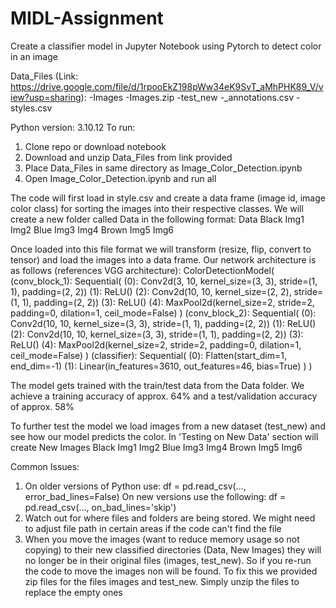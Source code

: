 # MIDL-Assignment
Create a classifier model in Jupyter Notebook using Pytorch to detect color in an image

Data_Files (Link: https://drive.google.com/file/d/1rpooEkZ198pWw34eK9SvT_aMhPHK89_V/view?usp=sharing):
  -Images
  -Images.zip
  -test_new
    -_annotations.csv
  -styles.csv
  
Python version: 3.10.12
To run:

1. Clone repo or download notebook
2. Download and unzip Data_Files from link provided
3. Place Data_Files in same directory as Image_Color_Detection.ipynb
4. Open Image_Color_Detection.ipynb and run all

The code will first load in style.csv and create a data frame (image id, image color class) for sorting the images into their respective classes.
We will create a new folder called Data in the following format:
        Data
            Black
                Img1
                Img2
            Blue
                Img3
                Img4
            Brown
                Img5
                Img6
       
Once loaded into this file format we will transform (resize, flip, convert to tensor) and load the images into a data frame. 
Our network architecture is as follows (references VGG architecture):
ColorDetectionModel(
  (conv_block_1): Sequential(
    (0): Conv2d(3, 10, kernel_size=(3, 3), stride=(1, 1), padding=(2, 2))
    (1): ReLU()
    (2): Conv2d(10, 10, kernel_size=(2, 2), stride=(1, 1), padding=(2, 2))
    (3): ReLU()
    (4): MaxPool2d(kernel_size=2, stride=2, padding=0, dilation=1, ceil_mode=False)
  )
  (conv_block_2): Sequential(
    (0): Conv2d(10, 10, kernel_size=(3, 3), stride=(1, 1), padding=(2, 2))
    (1): ReLU()
    (2): Conv2d(10, 10, kernel_size=(3, 3), stride=(1, 1), padding=(2, 2))
    (3): ReLU()
    (4): MaxPool2d(kernel_size=2, stride=2, padding=0, dilation=1, ceil_mode=False)
  )
  (classifier): Sequential(
    (0): Flatten(start_dim=1, end_dim=-1)
    (1): Linear(in_features=3610, out_features=46, bias=True)
  )
)

The model gets trained with the train/test data from the Data folder. We achieve a training accuracy of approx. 64% and a test/validation accuracy of approx. 58%

To further test the model we load images from a new dataset (test_new) and see how our model predicts the color.
In 'Testing on New Data' section will create 
        New Images
            Black
                Img1
                Img2
            Blue
                Img3
                Img4
            Brown
                Img5
                Img6
                
Common Issues:
1. On older versions of Python use:
  df = pd.read_csv(..., error_bad_lines=False) 
  On new versions use the following:
  df = pd.read_csv(..., on_bad_lines='skip')
2. Watch out for where files and folders are being stored. We might need to adjust file path in certain areas if the code can't find the file
3. When you move the images (want to reduce memory usage so not copying) to their new classified directories (Data, New Images) they will no longer be in their original files (images, test_new). So if you re-run the code to move the images non will be found. To fix this we provided zip files for the files images and test_new. Simply unzip the files to replace the empty ones 


